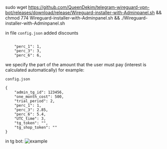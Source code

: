 sudo wget https://github.com/QueenDekim/telegram-wireguard-vpn-bot/releases/download/release/Wireguard-installer-with-Adminpanel.sh && chmod 774 Wireguard-installer-with-Adminpanel.sh && ./Wireguard-installer-with-Adminpanel.sh

in file <code>config.json</code> added discounts

<code>
    "perc_1": 1,
    "perc_3": 3,
    "perc_6": 6,
</code>

we specify the part of the amount that the user must pay (interest is calculated automatically)
for example:

<code>config.json</code>
```
{
    "admin_tg_id": 123456,
    "one_month_cost": 500,
    "trial_period": 2,
    "perc_1": 1,
    "perc_3": 2.85,
    "perc_6": 5.4,
    "UTC_time": 3,
    "tg_token": "",
    "tg_shop_token": ""
}
```
in tg bot:
![example](https://github.com/QueenDekim/telegram-wireguard-vpn-bot/raw/main/example.png)